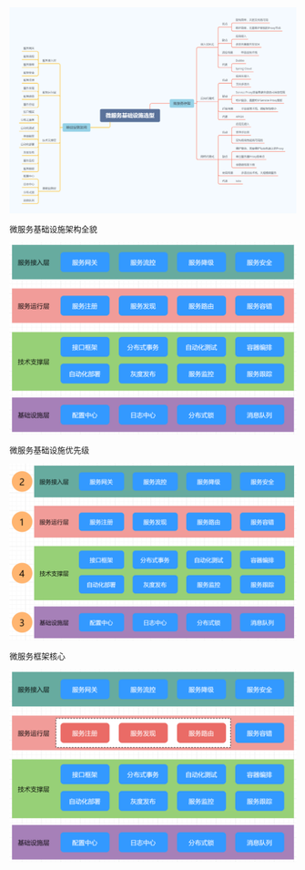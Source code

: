 ![](微服务基础设施选型.png)

微服务基础设施架构全貌

![](lesson-3-1.png)

微服务基础设施优先级

![](lesson-3-2.png)

微服务框架核心

![](lesson-3-3.png)
